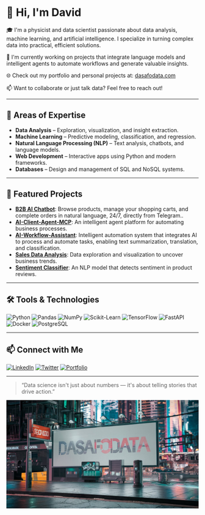 # 👋 Hi, I'm David

🎓 I'm a physicist and data scientist passionate about data analysis, machine learning, and artificial intelligence. I specialize in turning complex data into practical, efficient solutions.

🔭 I'm currently working on projects that integrate language models and intelligent agents to automate workflows and generate valuable insights.

🌐 Check out my portfolio and personal projects at: [dasafodata.com](https://dasafodata.com/)

📫 Want to collaborate or just talk data? Feel free to reach out!

---

## 🧠 Areas of Expertise

- **Data Analysis** – Exploration, visualization, and insight extraction.
- **Machine Learning** – Predictive modeling, classification, and regression.
- **Natural Language Processing (NLP)** – Text analysis, chatbots, and language models.
- **Web Development** – Interactive apps using Python and modern frameworks.
- **Databases** – Design and management of SQL and NoSQL systems.

---

## 🚀 Featured Projects

- [**B2B AI Chatbot**](https://github.com/dasafo/Macroferro): Browse products, manage your shopping carts, and complete orders in natural language, 24/7, directly from Telegram..
- [**AI-Client-Agent-MCP**](https://github.com/dasafo/AI-Client-Agent-MCP): An intelligent agent platform for automating business processes.
- [**AI-Workflow-Assistant**](https://github.com/dasafo/AI-Workflow-Assistant): Intelligent automation system that integrates AI to process and automate tasks, enabling text summarization, translation, and classification.
- [**Sales Data Analysis**](https://github.com/dasafo/ventas-analisis): Data exploration and visualization to uncover business trends.
- [**Sentiment Classifier**](https://github.com/dasafo/clasificador-sentimientos): An NLP model that detects sentiment in product reviews.

---

## 🛠️ Tools & Technologies

![Python](https://img.shields.io/badge/Python-3776AB?style=for-the-badge&logo=python&logoColor=white)
![Pandas](https://img.shields.io/badge/Pandas-150458?style=for-the-badge&logo=pandas&logoColor=white)
![NumPy](https://img.shields.io/badge/NumPy-013243?style=for-the-badge&logo=numpy&logoColor=white)
![Scikit-Learn](https://img.shields.io/badge/Scikit--Learn-F7931E?style=for-the-badge&logo=scikit-learn&logoColor=white)
![TensorFlow](https://img.shields.io/badge/TensorFlow-FF6F00?style=for-the-badge&logo=tensorflow&logoColor=white)
![FastAPI](https://img.shields.io/badge/FastAPI-009688?style=for-the-badge&logo=fastapi&logoColor=white)
![Docker](https://img.shields.io/badge/Docker-2496ED?style=for-the-badge&logo=docker&logoColor=white)
![PostgreSQL](https://img.shields.io/badge/PostgreSQL-336791?style=for-the-badge&logo=postgresql&logoColor=white)

---

## 📫 Connect with Me

[![LinkedIn](https://img.shields.io/badge/LinkedIn-0077B5?style=for-the-badge&logo=linkedin&logoColor=white)](https://www.linkedin.com/in/dasafo/)
[![Twitter](https://img.shields.io/badge/Twitter-1DA1F2?style=for-the-badge&logo=twitter&logoColor=white)](https://twitter.com/dasafo)
[![Portfolio](https://img.shields.io/badge/Portfolio-000000?style=for-the-badge&logo=github&logoColor=white)](https://dasafodata.com/)

---

> “Data science isn't just about numbers — it's about telling stories that drive action.”


![dasafodata](https://github.com/dasafo/dasafo/blob/5e4191714188fa5471ecc84e128b657b8103b2e9/advertising-billboard-with-dasafodata-in-a-colourf-4aObr8ndR0Cbd0naAtVCsA-LP0EEbw9Rrq6ixUxWkGZwQ.jpeg)
<!--
**dasafo/dasafo** is a ✨ _special_ ✨ repository because its `README.md` (this file) appears on your GitHub profile.

Here are some ideas to get you started:

- 🔭 I’m currently working on ...
- 🌱 I’m currently learning ...
- 👯 I’m looking to collaborate on ...
- 🤔 I’m looking for help with ...
- 💬 Ask me about ...
- 📫 How to reach me: ...
- 😄 Pronouns: ...
- ⚡ Fun fact: ...
-->
